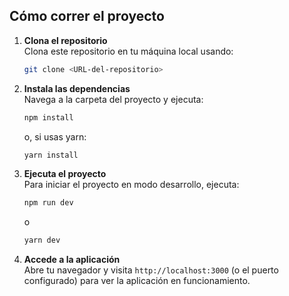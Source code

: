 ## Cómo correr el proyecto

1. **Clona el repositorio**  
   Clona este repositorio en tu máquina local usando:

   ```bash
   git clone <URL-del-repositorio>
   ```

2. **Instala las dependencias**  
   Navega a la carpeta del proyecto y ejecuta:

   ```bash
   npm install
   ```

   o, si usas yarn:

   ```bash
   yarn install
   ```

3. **Ejecuta el proyecto**  
   Para iniciar el proyecto en modo desarrollo, ejecuta:

   ```bash
   npm run dev
   ```

   o

   ```bash
   yarn dev
   ```

4. **Accede a la aplicación**  
   Abre tu navegador y visita `http://localhost:3000` (o el puerto configurado) para ver la aplicación en funcionamiento.
